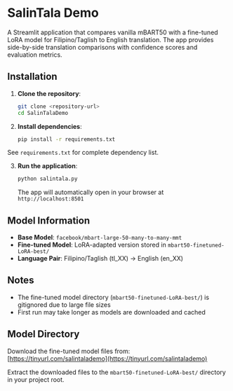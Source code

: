 # SalinTala Demo

A Streamlit application that compares vanilla mBART50 with a fine-tuned LoRA model for Filipino/Taglish to English translation. The app provides side-by-side translation comparisons with confidence scores and evaluation metrics.

## Installation

1. **Clone the repository**:
   ```bash
   git clone <repository-url>
   cd SalinTalaDemo
   ```

2. **Install dependencies**:
   ```bash
   pip install -r requirements.txt
   ```
See `requirements.txt` for complete dependency list.

3. **Run the application**:
   ```bash
   python salintala.py
   ```

   The app will automatically open in your browser at `http://localhost:8501`

## Model Information

- **Base Model**: `facebook/mbart-large-50-many-to-many-mmt`
- **Fine-tuned Model**: LoRA-adapted version stored in `mbart50-finetuned-LoRA-best/`
- **Language Pair**: Filipino/Taglish (tl_XX) → English (en_XX)


## Notes

- The fine-tuned model directory (`mbart50-finetuned-LoRA-best/`) is gitignored due to large file sizes
- First run may take longer as models are downloaded and cached

## Model Directory

Download the fine-tuned model files from: [https://tinyurl.com/salintalademo](https://tinyurl.com/salintalademo)

Extract the downloaded files to the `mbart50-finetuned-LoRA-best/` directory in your project root.
